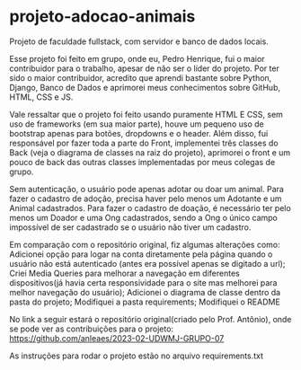 # projeto-adocao-animais
Projeto de faculdade fullstack, com servidor e banco de dados locais.

Esse projeto foi feito em grupo, onde eu, Pedro Henrique, fui o maior contribuidor para o trabalho, apesar de não ser o líder do projeto. Por ter sido o maior contribuidor, acredito que aprendi bastante sobre Python, Django, Banco de Dados e aprimorei meus conhecimentos sobre GitHub, HTML, CSS e JS. 

Vale ressaltar que o projeto foi feito usando puramente HTML E CSS, sem uso de frameworks (em sua maior parte), houve um pequeno uso de bootstrap apenas para botões, dropdowns e o header. Além disso, fui responsável por fazer toda a parte do Front, implementei três classes do Back (veja o diagrama de classes na raiz do projeto), aprimorei o front e um pouco de back das outras classes implementadas por meus colegas de grupo.

Sem autenticação, o usuário pode apenas adotar ou doar um animal. Para fazer o cadastro de adoção, precisa haver pelo menos um Adotante e um Animal cadastrados. Para fazer o cadastro de doação, é necessário ter pelo menos um Doador e uma Ong cadastrados, sendo a Ong o único campo impossível de ser cadastrado se o usuário não tiver um cadastro.

Em comparação com o repositório original, fiz algumas alterações como:
    Adicionei opção para logar na conta diretamente pela página quando o usuário não está autenticado (antes era possível apenas se digitado a url);
    Criei Media Queries para melhorar a navegação em diferentes dispositivos(já havia certa responsividade para o site mas melhorei para melhor navegação do usuário);
    Adicionei o diagrama de classe dentro da pasta do projeto;
    Modifiquei a pasta requirements;
    Modifiquei o README

No link a seguir estará o repositório original(criado pelo Prof. Antônio), onde se pode ver as contribuições para o projeto:  https://github.com/anleaes/2023-02-UDWMJ-GRUPO-07

As instruções para rodar o projeto estão no arquivo requirements.txt

